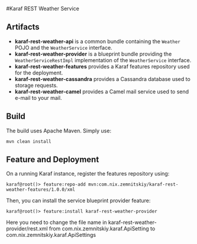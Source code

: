 #Karaf REST Weather Service

## Artifacts

* **karaf-rest-weather-api** is a common bundle containing the `Weather` POJO and the `WeatherService` interface.   
* **karaf-rest-weather-provider** is a blueprint bundle providing the `WeatherServiceRestImpl` implementation of the `WeatherService` interface.
* **karaf-rest-weather-features** provides a Karaf features repository used for the deployment.
* **karaf-rest-weather-cassandra** provides a Cassandra database used to storage requests.
* **karaf-rest-weather-camel** provides a Camel mail service used to send e-mail to your mail.

## Build

The build uses Apache Maven. Simply use:

```
mvn clean install
```

## Feature and Deployment

On a running Karaf instance, register the features repository using:

```
karaf@root()> feature:repo-add mvn:com.nix.zemnitskiy/karaf-rest-weather-features/1.0.0/xml
```

Then, you can install the service blueprint provider feature:

```
karaf@root()> feature:install karaf-rest-weather-provider
```

Here you need to change the file name in karaf-rest-weather-provider/rest.xml from com.nix.zemnitskiy.karaf.ApiSetting to com.nix.zemnitskiy.karaf.ApiSettings